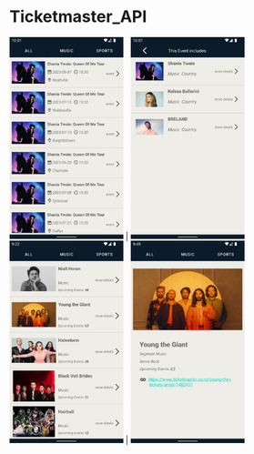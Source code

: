 # Ticketmaster_API
<img src="image/Screenshot_01.png" alt="drawing" width="200"/> | <img src="image/Screenshot_02.png" alt="drawing" width="200"/> </br>
<img src="image/Screenshot_03.png" alt="drawing" width="200"/> | <img src="image/Screenshot_04.png" alt="drawing" width="200"/>

